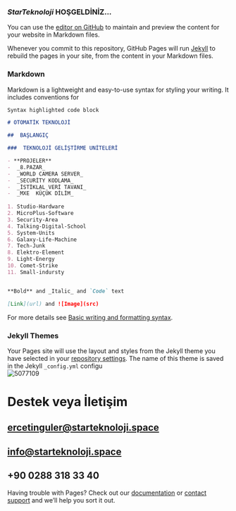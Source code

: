 ### *StarTeknoloji* HOŞGELDİNİZ...   


You can use the [editor on GitHub](https://github.com/StarTeknolojiSpace/javascript-action/edit/gh-pages/index.md) to maintain and preview the content for your website in Markdown files.

Whenever you commit to this repository, GitHub Pages will run [Jekyll](https://jekyllrb.com/) to rebuild the pages in your site, from the content in your Markdown files.

### Markdown

Markdown is a lightweight and easy-to-use syntax for styling your writing. It includes conventions for

```markdown
Syntax highlighted code block

# OTOMATİK TEKNOLOJİ 

##  BAŞLANGIÇ

###  TEKNOLOJİ GELİŞTİRME UNİTELERİ 

- **PROJELER**  
-  _8.PAZAR_ 
-  _WORLD CAMERA SERVER_  
-  _SECURİTY KODLAMA_ 
-  _İSTİKLAL VERİ TAVANI_
-  _MXE  KÜÇÜK DİLİM_
  
1. Studio-Hardware    
2. MicroPlus-Software
3. Security-Area 
4. Talking-Digital-School 
5. System-Units  
6. Galaxy-Life-Machine
7. Tech-Junk
8. Elektro-Element
9. Light-Energy 
10. Comet-Strike
11. Small-indursty 


**Bold** and _Italic_ and `Code` text

[Link](url) and ![Image](src)
```

For more details see [Basic writing and formatting syntax](https://docs.github.com/en/github/writing-on-github/getting-started-with-writing-and-formatting-on-github/basic-writing-and-formatting-syntax).

### Jekyll Themes

Your Pages site will use the layout and styles from the Jekyll theme you have selected in your [repository settings](https://github.com/StarTeknolojiSpace/javascript-action/settings/pages). The name of this theme is saved in the Jekyll `_config.yml` configu   
![5077109](https://user-images.githubusercontent.com/93947784/175762579-4205cc00-ecc7-4179-9588-4450ad15688a.png)

# Destek veya İletişim

##  ercetinguler@starteknoloji.space
##    info@starteknoloji.space  
## +90 0288 318 33 40

Having trouble with Pages? Check out our [documentation](https://docs.github.com/categories/github-pages-basics/) or [contact support](https://support.github.com/contact) and we’ll help you sort it out.
